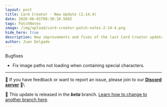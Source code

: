 ```yaml
---
layout: post
title: Card Creator - New Update (2.14.4)
date: 2020-06-01T08:30:10.568Z
tags: PatchNotes
image: /img/upload/card-creator-patch-notes-2-14-4.png
hide_hero: true
description: New improvements and fixes of the last Card Creator update!
author: Juan Delgado
---
```



Bugfixes

* Fix image paths not loading when containing special characters.

---

📌 If you have feedback or want to report an issue, please join to our **[Discord server](http://discord.gg/pixelatto)** 💬\

📌 This update is released in the ***beta*** branch. [Learn how to change to another branch here](/blog/beta-and-legacy-versions).